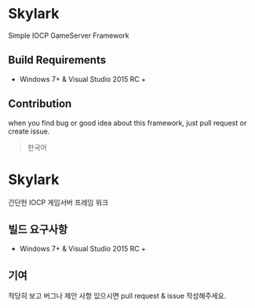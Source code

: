 # Skylark
Simple IOCP GameServer Framework

## Build Requirements
 - Windows 7+ & Visual Studio 2015 RC +

## Contribution

when you find bug or good idea about this framework, just pull request or create issue.

>한국어

# Skylark

간단한 IOCP 게임서버 프레임 워크

## 빌드 요구사항
 - Windows 7+ & Visual Studio 2015 RC +

## 기여

 적당히 보고 버그나 제안 사항 있으시면 pull request & issue 작성해주세요.
